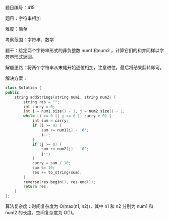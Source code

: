 题目编号：415

题目：字符串相加

难度：简单

考察范围：字符串、数学

题干：给定两个字符串形式的非负整数 num1 和num2 ，计算它们的和并同样以字符串形式返回。

解题思路：将两个字符串从末尾开始逐位相加，注意进位。最后将结果翻转即可。

解决方案：

```cpp
class Solution {
public:
    string addStrings(string num1, string num2) {
        string res = "";
        int carry = 0;
        int i = num1.size() - 1, j = num2.size() - 1;
        while (i >= 0 || j >= 0 || carry > 0) {
            int sum = carry;
            if (i >= 0) {
                sum += num1[i] - '0';
                i--;
            }
            if (j >= 0) {
                sum += num2[j] - '0';
                j--;
            }
            carry = sum / 10;
            sum %= 10;
            res += to_string(sum);
        }
        reverse(res.begin(), res.end());
        return res;
    }
};
```

算法复杂度：时间复杂度为 O(max(n1, n2))，其中 n1 和 n2 分别为 num1 和 num2 的长度。空间复杂度为 O(1)。